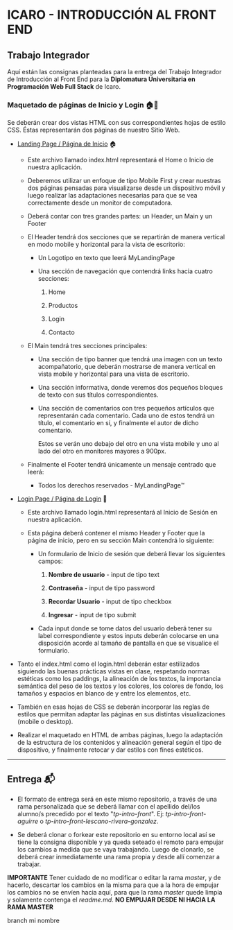 # ICARO - INTRODUCCIÓN AL FRONT END

## Trabajo Integrador

Aquí están las consignas planteadas para la entrega del Trabajo Integrador de Introducción al Front End para la **Diplomatura Universitaria en Programación Web Full Stack** de Icaro.

### Maquetado de páginas de Inicio y Login 🏠👥

Se deberán crear dos vistas HTML con sus correspondientes hojas de estilo CSS. Éstas representarán dos páginas de nuestro Sitio Web.

- <u>Landing Page / Página de Inicio</u> 🏠
  
  - Este archivo llamado index.html representará el Home o Inicio de nuestra aplicación.
    
  - Deberemos utilizar un enfoque de tipo Mobile First y crear nuestras dos páginas pensadas para visualizarse desde un dispositivo móvil y luego realizar las adaptaciones necesarias para que se vea correctamente desde un monitor de computadora.
    
  - Deberá contar con tres grandes partes: un Header, un Main y un Footer
    
  - El Header tendrá dos secciones que se repartirán de manera vertical en modo mobile y horizontal para la vista de escritorio:
    
    - Un Logotipo en texto que leerá MyLandingPage
      
    - Una sección de navegación que contendrá links hacia cuatro secciones:
      
      1. Home
        
      2. Productos
        
      3. Login
        
      4. Contacto
        
  - El Main tendrá tres secciones principales:
    
    - Una sección de tipo banner que tendrá una imagen con un texto acompañatorio, que deberán mostrarse de manera vertical en vista mobile y horizontal para una vista de escritorio.
      
    - Una sección informativa, donde veremos dos pequeños bloques de texto con sus títulos correspondientes.
      
    - Una sección de comentarios con tres pequeños artículos que representarán cada comentario. Cada uno de estos tendrá un título, el comentario en sí, y finalmente el autor de dicho comentario.
      
      Estos se verán uno debajo del otro en una vista mobile y uno al lado del otro en monitores mayores a 900px.
      
  - Finalmente el Footer tendrá únicamente un mensaje centrado que leerá:
    
    - Todos los derechos reservados - MyLandingPage™
      

- <u>Login Page / Página de Login</u> 👥
  
  - Este archivo llamado login.html representará al Inicio de Sesión en nuestra aplicación.
    
  - Esta página deberá contener el mismo Header y Footer que la página de inicio, pero en su sección Main contendrá lo siguiente:
    
    - Un formulario de Inicio de sesión que deberá llevar los siguientes campos:
      
      1. **Nombre de usuario** - input de tipo text
        
      2. **Contraseña** - input de tipo password
        
      3. **Recordar Usuario** - input de tipo checkbox
        
      4. **Ingresar** - input de tipo submit
        
    - Cada input donde se tome datos del usuario deberá tener su label correspondiente y estos inputs deberán colocarse en una disposición acorde al tamaño de pantalla en que se visualice el formulario.
      
- Tanto el index.html como el login.html deberán estar estilizados siguiendo las buenas prácticas vistas en clase, respetando normas estéticas como los paddings, la alineación de los textos, la importancia semántica del peso de los textos y los colores, los colores de fondo, los tamaños y espacios en blanco de y entre los elementos, etc.
  
- También en esas hojas de CSS se deberán incorporar las reglas de estilos que permitan adaptar las páginas en sus distintas visualizaciones (mobile o desktop).
  
- Realizar el maquetado en HTML de ambas páginas, luego la adaptación de la estructura de los contenidos y alineación general según el tipo de dispositivo, y finalmente retocar y dar estilos con fines estéticos.
  

---

## Entrega 📬

- El formato de entrega será en este mismo repositorio, a través de una rama personalizada que se deberá llamar con el apellido del/los alumno/s precedido por el texto "*tp-intro-front*". Ej: _tp-intro-front-aguirre_ o *tp-intro-front-lescano-rivera-gonzalez*.
  
- Se deberá clonar o forkear este repositorio en su entorno local así se tiene la consigna disponible y ya queda seteado el remoto para empujar los cambios a medida que se vaya trabajando.
  Luego de clonarlo, se deberá crear inmediatamente una rama propia y desde allí comenzar a trabajar.
  

**IMPORTANTE** Tener cuidado de no modificar o editar la rama _master_, y de hacerlo, descartar los cambios en la misma para que a la hora de empujar los cambios no se envíen hacia aquí, para que la rama _master_ quede limpia y solamente contenga el _readme.md_. **NO EMPUJAR DESDE NI HACIA LA RAMA MASTER**


branch mi nombre

